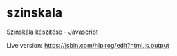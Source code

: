 # szinskala
Színskála készítése - Javascript

Live version: https://jsbin.com/nipirog/edit?html,js,output
